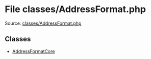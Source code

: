 File classes/AddressFormat.php
=========

Source: [classes/AddressFormat.php](https://github.com/PrestaShop/PrestaShop/blob/1.6.1.3/classes/AddressFormat.php)


Classes
-------

* [AddressFormatCore](class.AddressFormatCore.md)

